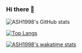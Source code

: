 ### Hi there 👋

![ASH1998's GitHub stats](https://github-readme-stats.vercel.app/api?username=ASH1998&count_private=true&theme=tokyonight&hide=contribs,prs&show_icons=true)

[![Top Langs](https://github-readme-stats.vercel.app/api/top-langs/?username=ASH1998&layout=compact&theme=tokyonight&show_icons=true)](https://ash1998.github.io/)

[![ASH1998's wakatime stats](https://github-readme-stats.vercel.app/api/wakatime?username=ASH1998&theme=tokyonight&show_icons=true)](https://ash1998.github.io/)

<!--
**ASH1998/ASH1998** is a ✨ _special_ ✨ repository because its `README.md` (this file) appears on your GitHub profile.

Here are some ideas to get you started:

- 🔭 I’m currently working on ...
- 🌱 I’m currently learning ...
- 👯 I’m looking to collaborate on ...
- 🤔 I’m looking for help with ...
- 💬 Ask me about ...
- 📫 How to reach me: ...
- 😄 Pronouns: ...
- ⚡ Fun fact: ...
-->
